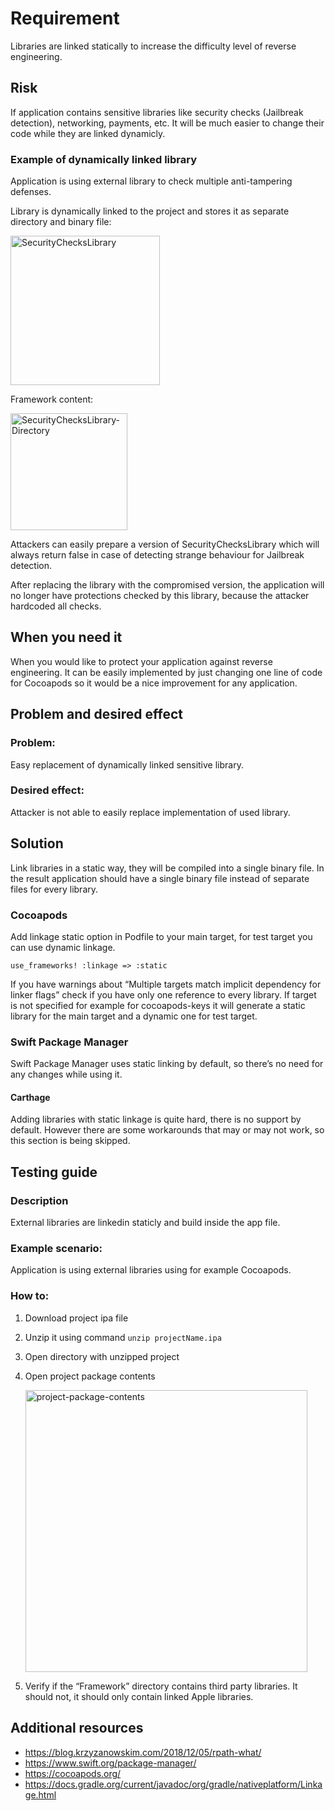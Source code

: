 # Requirement
Libraries are linked statically to increase the difficulty level of reverse engineering.

## Risk
If application contains sensitive libraries like security checks (Jailbreak detection), networking, payments, etc.
It will be much easier to change their code while they are linked dynamicly.

### Example of dynamically linked library
Application is using external library to check multiple anti-tampering defenses.

Library is dynamically linked to the project and stores it as separate directory and binary file:

<img width="239" alt="SecurityChecksLibrary" src="https://user-images.githubusercontent.com/57398986/145821852-4285d6f0-7b2a-442d-aba4-3191411e59c6.png">

Framework content:

<img width="187" alt="SecurityChecksLibrary-Directory" src="https://user-images.githubusercontent.com/57398986/145822028-fc718b19-43f8-4d20-9bad-6f0f9587ad97.png">

Attackers can easily prepare a version of SecurityChecksLibrary which will always return false in case of detecting strange behaviour for Jailbreak detection.

After replacing the library with the compromised version, the application will no longer have protections checked by this library, because the attacker hardcoded all checks.

## When you need it
When you would like to protect your application against reverse engineering. 
It can be easily implemented by just changing one line of code for Cocoapods so it would be a nice improvement for any application.

## Problem and desired effect
### Problem:
Easy replacement of dynamically linked sensitive library.

### Desired effect:
Attacker is not able to easily replace implementation of used library.

## Solution
Link libraries in a static way, they will be compiled into a single binary file. In the result application should have a single binary file instead of separate files for every library.

### Cocoapods

Add linkage static option in Podfile to your main target, for test target you can use dynamic linkage. 

`use_frameworks! :linkage => :static`

If you have warnings about “Multiple targets match implicit dependency for linker flags” check if you have only one reference to every library. If target is not specified for example for cocoapods-keys it will generate a static library for the main target and a dynamic one for test target.

### Swift Package Manager

Swift Package Manager uses static linking by default, so there’s no need for any changes while using it.

#### Carthage

Adding libraries with static linkage is quite hard, there is no support by default. However there are some workarounds that may or may not work, so this section is being skipped.

## Testing guide
### Description
External libraries are linkedin staticly and build inside the app file.

### Example scenario:
Application is using external libraries using for example Cocoapods.

### How to:
1. Download project ipa file
2. Unzip it using command `unzip projectName.ipa`
3. Open directory with unzipped project
4. Open project package contents

   <img width="451" alt="project-package-contents" src="https://user-images.githubusercontent.com/57398986/145824822-9cf61476-0edd-44ea-87a8-1a9fdd6c6972.png">
6. Verify if the “Framework” directory contains third party libraries. It should not, it should only contain linked Apple libraries.

## Additional resources
- https://blog.krzyzanowskim.com/2018/12/05/rpath-what/
- https://www.swift.org/package-manager/
- https://cocoapods.org/
- https://docs.gradle.org/current/javadoc/org/gradle/nativeplatform/Linkage.html
